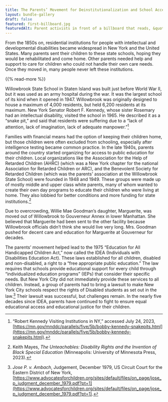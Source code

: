 ```yaml
---
title: The Parents’ Movement for Deinstitutionalization and School Access
layout: bundle-gallery
draft: false
featured: first-billboard.jpg
featuredAlt: Parent activists in front of a billboard that reads, &quot;Retarded Children Can be Helped! They need Research, Schools, Clinics. Give to AHRC&quot;
---
```


From the 1850s on, residential institutions for people with intellectual and developmental disabilities became widespread in New York and the United States. Many parents sent their children to these state schools, hoping they would be rehabilitated and come home. Other parents needed help and support to care for children who could not handle their own care needs. Once they moved in, many people never left these institutions.

{{% read-more %}}

Willowbrook State School in Staten Island was built just before World War II, but it was used as an army hospital during the war. It was the largest school of its kind when it opened in 1947. Willowbrook was originally designed to house a maximum of 4,000 residents, but held 6,200 residents at its maximum. New York Senator Robert F. Kennedy, whose sister Rosemary had an intellectual disability, visited the school in 1965. He described it as a “snake pit,” and said that residents were suffering due to a “lack of attention, lack of imagination, lack of adequate manpower.”[^1]

Families with financial means had the option of keeping their children home, but those children were often excluded from schooling, especially after intelligence testing became common practice. In the late 1940s, parents around the country started organizing for access to public education for their children. Local organizations like the Association for the Help of Retarded Children (AHRC) (which was a New York chapter for the national Association for Retarded Children or ARC), and the Benevolent Society for Retarded Children (which was the parents' association at the Willowbrook State School) were founded in 1948 and 1949. These groups were made up of mostly middle and upper class white parents, many of whom wanted to create their own day programs to educate their children who were living at home. They also lobbied for better conditions and more funding for state institutions.[^2]

Due to overcrowding, Willie Mae Goodman’s daughter, Marguerite, was moved out of Willowbrook to Gouverneur Annex in lower Manhattan. She believed that Marguerite had been sent to the other facility because Willowbrook officials didn’t think she would live very long. Mrs. Goodman pushed for decent care and education for Marguerite at Gouverneur for decades.

The parents’ movement helped lead to the 1975 “Education for All Handicapped Children Act,” now called the IDEA (Individuals with Disabilities Education Act). These laws established for all children, disabled and non-disabled, a right to a “free appropriate public education.” The law requires that schools provide educational support for every child through “individualized education programs” (IEPs) that consider their specific needs. But New York City did not immediately provide these services to all children. Instead, a group of parents had to bring a lawsuit to make New York City schools respect the rights of Disabled students as set out in the law.[^3] Their lawsuit was successful, but challenges remain. In the nearly five decades since IDEA, parents have continued to fight to ensure equal educational access and educational justice for their children.

[^1]: “Robert Kennedy Visiting Institutions in NY,” accessed July 24, 2023, [https://mn.gov/mnddc/parallels/five/5b/bobby-kennedy-snakepits.html](https://mn.gov/mnddc/parallels/five/5b/bobby-kennedy-snakepits.html).

[^2]: Keith Mayes, *The Unteachables: Disability Rights and the Invention of Black Special Education* (Minneapolis: University of Minnesota Press, 2023).

[^3]:  *Jose P. v. Ambach*, Judgement, December 1979, US Circuit Court for the Eastern District of New York, [https://www.advocatesforchildren.org/sites/default/files/on_page/jose_p_judgment_december_1979.pdf?pt=1](https://www.advocatesforchildren.org/sites/default/files/on_page/jose_p_judgment_december_1979.pdf?pt=1).
